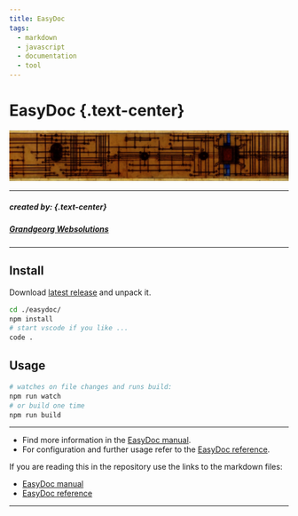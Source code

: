 ```yaml
---
title: EasyDoc
tags:
  - markdown
  - javascript
  - documentation
  - tool
---
```


# EasyDoc {.text-center}

![EasyDoc](manual/img/easydoc-banner.png)

---
  
##### _created by:_ {.text-center}
##### [Grandgeorg Websolutions](https://grandgeorg.de)

---

## Install

Download [latest release](https://git.grandgeorg.de/Viktor/easydoc/releases) and unpack it.

```bash
cd ./easydoc/
npm install
# start vscode if you like ...
code .
```

## Usage

```bash
# watches on file changes and runs build:
npm run watch
# or build one time
npm run build
```

--------------------------------------------------------------------------------
- Find more information in the [EasyDoc manual](manual/easydoc.html).  
- For configuration and further usage refer to the [EasyDoc reference](manual/reference.html).

If you are reading this in the repository use the links to the markdown files:

- [EasyDoc manual](manual/easydoc.md)  
- [EasyDoc reference](manual/reference.md)
--------------------------------------------------------------------------------